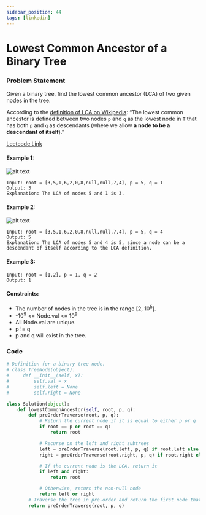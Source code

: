 ```yaml
---
sidebar_position: 44
tags: [linkedin]
---
```


# Lowest Common Ancestor of a Binary Tree

### Problem Statement

Given a binary tree, find the lowest common ancestor (LCA) of two given nodes in the tree.

According to the [definition of LCA on Wikipedia](https://en.wikipedia.org/wiki/Lowest_common_ancestor): “The lowest common ancestor is defined between two nodes `p` and `q` as the lowest node in `T` that has both `p` and `q` as descendants (where we allow **a node to be a descendant of itself**).”

[Leetcode Link](https://leetcode.com/problems/lowest-common-ancestor-of-a-binary-tree/)

#### Example 1:

![alt text](https://assets.leetcode.com/uploads/2018/12/14/binarytree.png)

```
Input: root = [3,5,1,6,2,0,8,null,null,7,4], p = 5, q = 1
Output: 3
Explanation: The LCA of nodes 5 and 1 is 3.
```

#### Example 2:

![alt text](https://assets.leetcode.com/uploads/2018/12/14/binarytree.png)

```
Input: root = [3,5,1,6,2,0,8,null,null,7,4], p = 5, q = 4
Output: 5
Explanation: The LCA of nodes 5 and 4 is 5, since a node can be a descendant of itself according to the LCA definition.
```

#### Example 3:

```
Input: root = [1,2], p = 1, q = 2
Output: 1
```

#### Constraints:

- The number of nodes in the tree is in the range [2, 10<sup>5</sup>].
- -10<sup>9</sup> <= Node.val <= 10<sup>9</sup>
- All Node.val are unique.
- p != q
- p and q will exist in the tree.

### Code

```python title="Python"
# Definition for a binary tree node.
# class TreeNode(object):
#     def __init__(self, x):
#         self.val = x
#         self.left = None
#         self.right = None

class Solution(object):
    def lowestCommonAncestor(self, root, p, q):
        def preOrderTraverse(root, p, q):
            # Return the current node if it is equal to either p or q
            if root == p or root == q:
                return root

            # Recurse on the left and right subtrees
            left = preOrderTraverse(root.left, p, q) if root.left else None
            right = preOrderTraverse(root.right, p, q) if root.right else None

            # If the current node is the LCA, return it
            if left and right:
                return root

            # Otherwise, return the non-null node
            return left or right
        # Traverse the tree in pre-order and return the first node that is equal to either p or q, which will be the LCA if it exists
        return preOrderTraverse(root, p, q)
```

